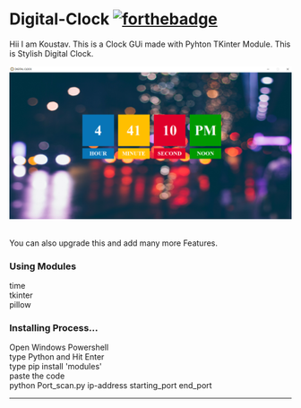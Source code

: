 



# Digital-Clock  [![forthebadge](https://forthebadge.com/images/badges/made-with-python.svg)](https://forthebadge.com)
  
Hii I am Koustav. 
This is a Clock GUi made with Pyhton TKinter Module. This is Stylish Digital Clock.



<img src="https://github.com/Koustav-Dey/Digital-Clock/blob/main/img/Digital.png" />    
</a>&nbsp;&nbsp;
 

You can also upgrade this and add many more Features.

### Using Modules

<p>
  time<br>tkinter<br>pillow<br>
</p>

### Installing Process...

<p>
  Open Windows Powershell<br>type Python and Hit Enter<br>type pip install 'modules'<br>paste the code<br>python Port_scan.py ip-address starting_port end_port
</p>
<hr>


